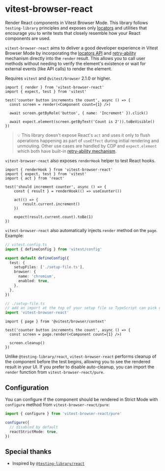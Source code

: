 # vitest-browser-react

Render React components in Vitest Browser Mode. This library follows `testing-library` principles and exposes only [locators](https://vitest.dev/guide/browser/locators) and utilities that encourage you to write tests that closely resemble how your React components are used.

`vitest-browser-react` aims to deliver a good developer experience in Vitest Browser Mode by incorporating the [locators API](https://vitest.dev/guide/browser/locators.html) and [retry-ability](https://vitest.dev/guide/browser/assertion-api.html) mechanism directly into the `render` result. This allows you to call user methods without needing to verify the element's existence or wait for external events (like API calls) to render the element.

Requires `vitest` and `@vitest/browser` 2.1.0 or higher.

```tsx
import { render } from 'vitest-browser-react'
import { expect, test } from 'vitest'

test('counter button increments the count', async () => {
  const screen = render(<Component count={1} />)

  await screen.getByRole('button', { name: 'Increment' }).click()

  await expect.element(screen.getByText('Count is 2')).toBeVisible()
})
```

> 💡 This library doesn't expose React's `act` and uses it only to flush operations happening as part of `useEffect` during initial rendering and unmouting.
Other use cases are handled by CDP and `expect.element` which both have built-in [retry-ability mechanism](https://vitest.dev/guide/browser/assertion-api).

`vitest-browser-react` also exposes `renderHook` helper to test React hooks.

```tsx
import { renderHook } from 'vitest-browser-react'
import { expect, test } from 'vitest'
import { act } from 'react'

test('should increment counter', async () => {
    const { result } = renderHook(() => useCounter())

    act(() => {
        result.current.increment()
    })

    expect(result.current.count).toBe(1)    
})
```

`vitest-browser-react` also automatically injects `render` method on the `page`. Example:

```ts
// vitest.config.ts
import { defineConfig } from 'vitest/config'

export default defineConfig({
  test: {
    setupFiles: ['./setup-file.ts'],
    browser: {
      name: 'chromium',
      enabled: true,
    },
  },
})

// ./setup-file.ts
// add an import at the top of your setup file so TypeScript can pick up types
import 'vitest-browser-react'
```

```tsx
import { page } from '@vitest/browser/context'

test('counter button increments the count', async () => {
  const screen = page.render(<Component count={1} />)

  screen.cleanup()
})
```

Unlike `@testing-library/react`, `vitest-browser-react` performs cleanup of the component before the test begins, allowing you to see the rendered result in your UI. If you prefer to disable auto-cleanup, you can import the `render` function from `vitest-browser-react/pure`.

## Configuration

You can configure if the component should be rendered in Strict Mode with `configure` method from `vitest-browser-react/pure`:

```ts
import { configure } from 'vitest-browser-react/pure'

configure({
  // disabled by default
  reactStrictMode: true,
})
```

## Special thanks

- Inspired by [`@testing-library/react`](https://github.com/testing-library/react-testing-library)
